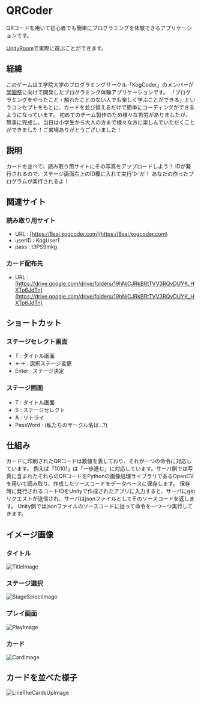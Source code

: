# QRCoder
QRコードを用いて初心者でも簡単にプログラミングを体験できるアプリケーションです。

[UnityRoom](https://unityroom.com/games/qrcoder)で実際に遊ぶことができます。

## 経緯
このゲームは工学院大学のプログラミングサークル「KogCoder」のメンバーが[学園祭](https://hachiojisaionline.wordpress.com/)に向けて開発したプログラミング体験アプリケーションです。
「プログラミングをやったこと・触れたことのない人でも楽しく学ぶことができる」というコンセプトをもとに、カードを並び替えるだけで簡単にコーディングができるようになっています。
初めてのチーム製作のため様々な苦労がありましたが、無事に完成し、当日は小学生から大人の方まで様々な方に楽しんでいただくことができました！ご来場ありがとうございました！


## 説明
カードを並べて、読み取り用サイトにその写真をアップロードしよう！
IDが発行されるので、ステージ画面右上のID欄に入れて実行'▷'だ！
あなたの作ったプログラムが実行されるよ！

## 関連サイト
### 読み取り用サイト
- URL : [https://8sai.kogcoder.com](https://8sai.kogcoder.com)
- userID : KogUser1
- pass : t3PS9mkg

### カード配布先
- URL : [https://drive.google.com/drive/folders/19hNjCJRkBRtTVV3RQvDUYK_HXTp6JdTn](https://drive.google.com/drive/folders/19hNjCJRkBRtTVV3RQvDUYK_HXTp6JdTn)

## ショートカット
### ステージセレクト画面
- T : タイトル画面
- ←→ : 選択ステージ変更
- Enter : ステージ決定

### ステージ画面
- T : タイトル画面
- S : ステージセレクト
- A : リトライ
- PassWord : (私たちのサークル名は...?)

## 仕組み
カードに印刷されたQRコードは数値を表しており、それが一つの命令に対応しています。
例えば「10101」は「一歩進む」に対応しています。サーバ側では写真に含まれたそれらのQRコードをPythonの画像処理ライブラリであるOpenCVを用いて読み取り、作成したソースコードをデータベースに保存します。
保存時に発行されるコードIDをUnityで作成されたアプリに入力すると、サーバにgetリクエストが送信され、サーバはjsonファイルとしてそのソースコードを返します。
Unity側ではjsonファイルのソースコードに従って命令を一つ一つ実行してきます。

## イメージ画像
### タイトル
![TitleImage](https://github.com/N-Keisho/QRCoder/assets/133760530/f74513c4-4266-4a5f-ad1a-ef98068a3a88)
### ステージ選択
![StageSelectImage](https://github.com/N-Keisho/QRCoder/assets/133760530/76ad5fba-2358-4b57-867a-a10ffe2f1d73)
### プレイ画面
![PlayImage](https://github.com/N-Keisho/QRCoder/assets/133760530/7c6d0190-8f8d-41b0-88f9-83661d5b8dcb)
### カード
![CardImage](https://github.com/N-Keisho/QRCoder/assets/133760530/28814fdc-6c8a-4b21-9190-bc1f8a28e67e)
## カードを並べた様子
![LineTheCardsUpImage](https://github.com/N-Keisho/QRCoder/assets/133760530/10687ec8-e7dd-4ddc-9a08-d2f36d988e7d)
